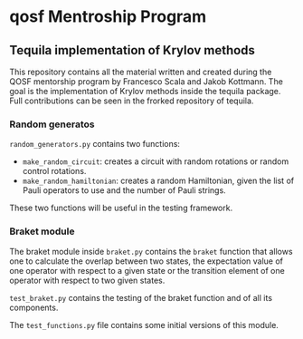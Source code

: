 # qosf Mentroship Program
## Tequila implementation of Krylov methods
This repository contains all the material written and created during the QOSF mentorship program by Francesco Scala and Jakob Kottmann. The goal is the implementation of Krylov methods inside the tequila package. Full contributions can be seen in the frorked repository of tequila.

### Random generatos
`random_generators.py` contains two functions:
- `make_random_circuit`: creates a circuit with random rotations or random control rotations.
- `make_random_hamiltonian`: creates a random Hamiltonian, given the list of Pauli operators to use and the number of Pauli strings.

These two functions will be useful in the testing framework.

### Braket module
The braket module inside `braket.py` contains the `braket` function that allows one to calculate the overlap between two states, the expectation value of one operator with respect to a given state or the transition element of one operator with respect to two given states.

`test_braket.py` contains the testing of the braket function and of all its components.

The `test_functions.py` file contains some initial versions of this module.
